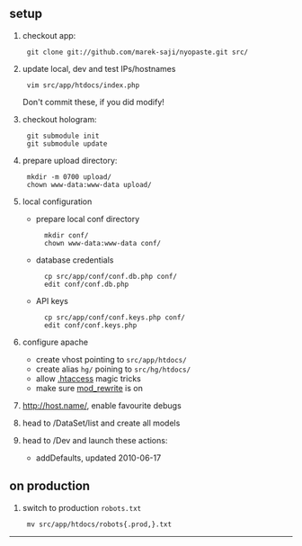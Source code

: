 setup
-----

1. checkout app:

        git clone git://github.com/marek-saji/nyopaste.git src/

2. update local, dev and test IPs/hostnames

        vim src/app/htdocs/index.php

   Don't commit these, if you did modify!

3. checkout hologram:

        git submodule init
        git submodule update

4. prepare upload directory:

        mkdir -m 0700 upload/
        chown www-data:www-data upload/

5. local configuration

    - prepare local conf directory
   
            mkdir conf/
            chown www-data:www-data conf/

    - database credentials

            cp src/app/conf/conf.db.php conf/
            edit conf/conf.db.php

    - API keys

            cp src/app/conf/conf.keys.php conf/
            edit conf/conf.keys.php

6. configure apache
   - create vhost pointing to `src/app/htdocs/`
   - create alias `hg/` poining to `src/hg/htdocs/`
   - allow [.htaccess][] magic tricks
   - make sure [mod_rewrite][] is on

7. http://host.name/, enable favourite debugs

8. head to /DataSet/list and create all models

9. head to /Dev and launch these actions:
   - addDefaults, updated 2010-06-17

on production
-------------

1. switch to production `robots.txt`

        mv src/app/htdocs/robots{.prod,}.txt

--------

[.htaccess]:             http://httpd.apache.org/docs/current/howto/htaccess.html
[mod_rewrite]:           http://httpd.apache.org/docs/current/mod/mod_rewrite.html
